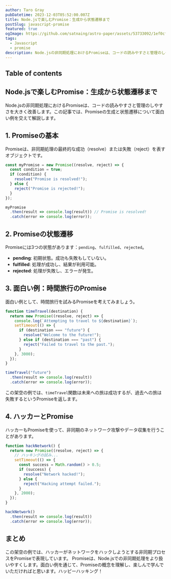 ```yaml
---
author: Taro Gray
pubDatetime: 2023-12-03T05:52:00.007Z
title: Node.jsで楽しむPromise：生成から状態遷移まで
postSlug: javascript-promise
featured: true
ogImage: https://github.com/satnaing/astro-paper/assets/53733092/1ef0cf03-8137-4d67-ac81-84a032119e3a
tags:
  - Javascript
  - promise
description: Node.jsの非同期処理におけるPromiseは、コードの読みやすさと管理のしやすさを大きく改善します。この記事では、Promiseの生成と状態遷移について面白い例を交えて解説します。
---
```


## Table of contents

## Node.jsで楽しむPromise：生成から状態遷移まで

Node.jsの非同期処理におけるPromiseは、コードの読みやすさと管理のしやすさを大きく改善します。この記事では、Promiseの生成と状態遷移について面白い例を交えて解説します。

## 1. Promiseの基本

Promiseは、非同期処理の最終的な成功（resolve）または失敗（reject）を表すオブジェクトです。

```javascript
const myPromise = new Promise((resolve, reject) => {
  const condition = true;
  if (condition) {
    resolve("Promise is resolved!");
  } else {
    reject("Promise is rejected!");
  }
});

myPromise
  .then(result => console.log(result)) // Promise is resolved!
  .catch(error => console.log(error));
```

## 2. Promiseの状態遷移

Promiseには3つの状態があります：`pending`、`fulfilled`、`rejected`。

- **pending**: 初期状態。成功も失敗もしていない。
- **fulfilled**: 処理が成功し、結果が利用可能。
- **rejected**: 処理が失敗し、エラーが発生。

## 3. 面白い例：時間旅行のPromise

面白い例として、時間旅行を試みるPromiseを考えてみましょう。

```javascript
function timeTravel(destination) {
  return new Promise((resolve, reject) => {
    console.log(`Attempting to travel to ${destination}`);
    setTimeout(() => {
      if (destination === "future") {
        resolve("Welcome to the future!");
      } else if (destination === "past") {
        reject("Failed to travel to the past.");
      }
    }, 3000);
  });
}

timeTravel("future")
  .then(result => console.log(result))
  .catch(error => console.log(error));
```

この架空の例では、`timeTravel`関数は未来への旅は成功するが、過去への旅は失敗するというPromiseを返します。

## 4. ハッカーとPromise

ハッカーもPromiseを使って、非同期のネットワーク攻撃やデータ収集を行うことがあります。

```javascript
function hackNetwork() {
  return new Promise((resolve, reject) => {
    // ハッキングの試み...
    setTimeout(() => {
      const success = Math.random() > 0.5;
      if (success) {
        resolve("Network hacked!");
      } else {
        reject("Hacking attempt failed.");
      }
    }, 2000);
  });
}

hackNetwork()
  .then(result => console.log(result))
  .catch(error => console.log(error));
```

## まとめ

この架空の例では、ハッカーがネットワークをハックしようとする非同期プロセスをPromiseで表現しています。
Promiseは、Node.jsでの非同期処理をより扱いやすくします。面白い例を通じて、Promiseの概念を理解し、楽しんで学んでいただければと思います。ハッピーハッキング！
